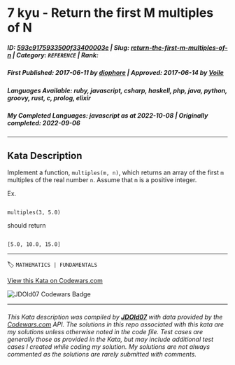 # 7 kyu - Return the first M multiples of N

##### **ID**: [593c9175933500f33400003e](https://www.codewars.com/kata/593c9175933500f33400003e) | **Slug**: [return-the-first-m-multiples-of-n](https://www.codewars.com/kata/593c9175933500f33400003e) | **Category**: `REFERENCE` | **Rank**: <span style="color:white">7 kyu</span>

##### **First Published**: 2017-06-11 ***by*** [diophore](https://www.codewars.com/users/diophore) | **Approved**: 2017-06-14 ***by*** [Voile](https://www.codewars.com/users/Voile)

##### **Languages Available**: ruby, javascript, csharp, haskell, php, java, python, groovy, rust, c, prolog, elixir

##### **My Completed Languages**: javascript ***as at*** 2022-10-08 | **Originally completed**: 2022-09-06

---

## Kata Description


Implement a function, `multiples(m, n)`, which returns an array of the first `m` multiples of the real number `n`. Assume that `m` is a positive integer.



Ex.

```

multiples(3, 5.0)

```

should return

```

[5.0, 10.0, 15.0]

```



---


🏷 `MATHEMATICS | FUNDAMENTALS`


[View this Kata on Codewars.com](https://www.codewars.com/kata/593c9175933500f33400003e)

![](https://www.codewars.com/users/jdold07/badges/large "JDOld07 Codewars Badge")

---

###### *This Kata description was compiled by [**JDOld07**](https://tpstech.dev) with data provided by the [Codewars.com](https://www.codewars.com) API.  The solutions in this repo associated with this kata are my solutions unless otherwise noted in the code file.  Test cases are generally those as provided in the Kata, but may include additional test cases I created while coding my solution.  My solutions are not always commented as the solutions are rarely submitted with comments.*
